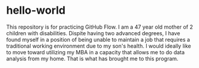 # hello-world
This repository is for practicing GitHub Flow.
I am a 47 year old mother of 2 children with disabilities. Dispite having two advanced degrees, I have found myself in a position of being unable to maintain a job that requires a traditional working environment due to my son's health. I would ideally like to move toward utilizing my MBA in a capacity that allows me to do data analysis from my home. That is what has brought me to this program.
